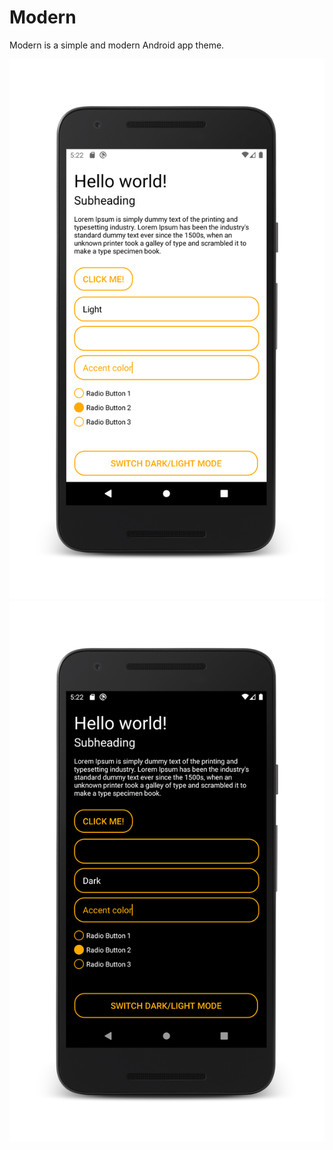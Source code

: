 # Modern

Modern is a simple and modern Android app theme.

![](images/light.png)
![](images/dark.png)